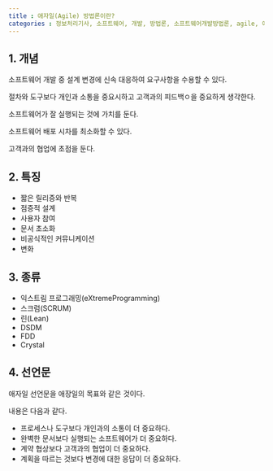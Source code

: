 ```yaml
---
title : 애자일(Agile) 방법론이란?
categories : 정보처리기사, 소프트웨어, 개발, 방법론, 소프트웨어개발방법론, agile, 애자일
---
```


## 1. 개념

소프트웨어 개발 중 설계 변경에 신속 대응하여 요구사항을 수용할 수 있다. 

절차와 도구보다 개인과 소통을 중요시하고 고객과의 피드백ㅇ을 중요하게 생각한다.

소프트웨어가 잘 실행되는 것에 가치를  둔다.  

소프트웨어 배포 시차를 최소화할 수 있다. 

고객과의 협업에 초점을 둔다.

## 2. 특징

-  짧은 릴리증와 반복
- 점증적 설계
- 사용자 참여
- 문서 초소화
- 비공식적인 커뮤니케이션
- 변화

## 3. 종류

- 익스트림 프로그래밍(eXtremeProgramming)
- 스크럼(SCRUM)
- 린(Lean)
- DSDM
- FDD
- Crystal

## 4. 선언문

애자일 선언문을 애장일의 목표와 같은 것이다.

내용은 다음과 같다.

- 프로세스나 도구보다 개인과의 소통이 더 중요하다.
- 완벽한 문서보다 실행되는 소프트웨어가 더 중요하다.
- 계약 협상보다 고객과의 협업이 더 중요하다.
- 계획을 따르는 것보다 변경에 대한 응답이 더 중요하다.



